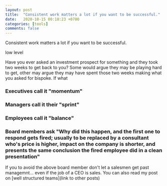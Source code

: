```yaml
---
layout: post
title:  "Consistent work matters a lot if you want to be successful."
date:   2020-10-15 00:18:23 +0700
categories: [tools]
comments: false
---
```



Consistent work matters a lot if you want to be successful.

low level 





Have you ever asked an investment prospect for something and they took two weeks to get back to you? Some would argue they may be playing hard to get, other may argue they may have spent those two weeks making what  you asked for bispoke. If what 







### Executives call it "**momentum**"

### Managers call it their "**sprint**"

### Employees call it "**balance**"

### Board members ask "Why did this happen, and the first one to respond gets fired; usually to be replaced by a consultant who's price is higher, impact on the company is shorter, and presents the same conclusion the fired employee did in a clean presentation"

If you to avoid the above board member don't let a salesmen get past managemnt... even if the job of a CEO is sales. You can also read my post on [well structured teams](link to other posts)